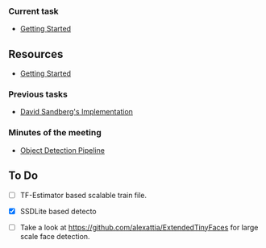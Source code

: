 ### Current task


* [Getting Started](g3docs/getting-started.md)

## Resources

* [Getting Started](g3docs/getting-started.md)


### Previous tasks

* [David Sandberg's Implementation](g3docs/facenet.md)


### Minutes of the meeting

* [Object Detection Pipeline](g3docs/object_detection_pipeline.md)

## To Do

* [ ] TF-Estimator based scalable train file.
* [x] SSDLite based detecto
* [ ] Take a look at https://github.com/alexattia/ExtendedTinyFaces for large scale face detection.

